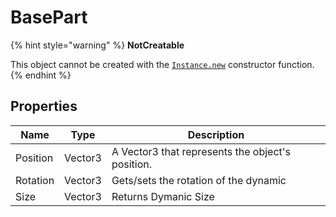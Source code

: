 # BasePart

{% hint style="warning" %}
**NotCreatable**

This object cannot be created with the [`Instance.new`](broken-reference) constructor function.
{% endhint %}

## Properties

| Name     | Type    | Description                                      |
| -------- | ------- | ------------------------------------------------ |
| Position | Vector3 | A Vector3 that represents the object's position. |
| Rotation | Vector3 | Gets/sets the rotation of the dynamic            |
| Size     | Vector3 | Returns Dymanic Size                             |
